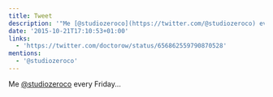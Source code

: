 ```yaml
---
title: Tweet
description: '"Me [@studiozeroco](https://twitter.com/@studiozeroco) every Friday... "'
date: '2015-10-21T17:10:53+01:00'
links:
  - 'https://twitter.com/doctorow/status/656862559790870528'
mentions:
  - '@studiozeroco'
---
```

Me [@studiozeroco](https://twitter.com/@studiozeroco) every Friday... 
